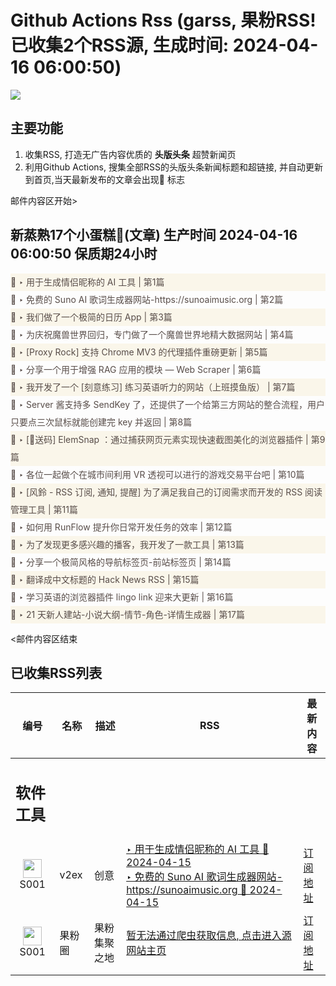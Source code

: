 # Github Actions Rss (garss, 果粉RSS! 已收集2个RSS源, 生成时间: 2024-04-16 06:00:50)

![](https://cdn.jsdelivr.net/gh/xinkeji/garss/_media/ga-rss.png)



## 主要功能
1. 收集RSS, 打造无广告内容优质的 **头版头条** 超赞新闻页
2. 利用Github Actions, 搜集全部RSS的头版头条新闻标题和超链接, 并自动更新到首页,当天最新发布的文章会出现🌈 标志

邮件内容区开始>
<h2>新蒸熟17个小蛋糕🍰(文章) 生产时间 2024-04-16 06:00:50 保质期24小时</h2>

<div style='line-height:3;background-color:#FAF6EA;' ><a href='https://www.v2ex.com/t/1032780#reply0' style="line-height:2;text-decoration:none;display:block;color:#584D49;">🌈 ‣ 用于生成情侣昵称的 AI 工具 | 第1篇</a></div><div style='line-height:3;' ><a href='https://www.v2ex.com/t/1032739#reply2' style="line-height:2;text-decoration:none;display:block;color:#584D49;">🌈 ‣ 免费的 Suno AI 歌词生成器网站-https://sunoaimusic.org | 第2篇</a></div><div style='line-height:3;background-color:#FAF6EA;' ><a href='https://www.v2ex.com/t/1032766#reply0' style="line-height:2;text-decoration:none;display:block;color:#584D49;">🌈 ‣ 我们做了一个极简的日历 App | 第3篇</a></div><div style='line-height:3;' ><a href='https://www.v2ex.com/t/1032776#reply0' style="line-height:2;text-decoration:none;display:block;color:#584D49;">🌈 ‣ 为庆祝魔兽世界回归，专门做了一个魔兽世界地精大数据网站 | 第4篇</a></div><div style='line-height:3;background-color:#FAF6EA;' ><a href='https://www.v2ex.com/t/1032532#reply12' style="line-height:2;text-decoration:none;display:block;color:#584D49;">🌈 ‣ [Proxy Rock] 支持 Chrome MV3 的代理插件重磅更新 | 第5篇</a></div><div style='line-height:3;' ><a href='https://www.v2ex.com/t/1032706#reply8' style="line-height:2;text-decoration:none;display:block;color:#584D49;">🌈 ‣ 分享一个用于增强 RAG 应用的模块 — Web Scraper | 第6篇</a></div><div style='line-height:3;background-color:#FAF6EA;' ><a href='https://www.v2ex.com/t/1032567#reply10' style="line-height:2;text-decoration:none;display:block;color:#584D49;">🌈 ‣ 我开发了一个 [刻意练习] 练习英语听力的网站（上班摸鱼版） | 第7篇</a></div><div style='line-height:3;' ><a href='https://www.v2ex.com/t/1032585#reply7' style="line-height:2;text-decoration:none;display:block;color:#584D49;">🌈 ‣ Server 酱支持多 SendKey 了，还提供了一个给第三方网站的整合流程，用户只要点三次鼠标就能创建完 key 并返回 | 第8篇</a></div><div style='line-height:3;background-color:#FAF6EA;' ><a href='https://www.v2ex.com/t/1032636#reply4' style="line-height:2;text-decoration:none;display:block;color:#584D49;">🌈 ‣ [🎁送码] ElemSnap ：通过捕获网页元素实现快速截图美化的浏览器插件 | 第9篇</a></div><div style='line-height:3;' ><a href='https://www.v2ex.com/t/1032575#reply5' style="line-height:2;text-decoration:none;display:block;color:#584D49;">🌈 ‣ 各位一起做个在城市间利用 VR 透视可以进行的游戏交易平台吧 | 第10篇</a></div><div style='line-height:3;background-color:#FAF6EA;' ><a href='https://www.v2ex.com/t/1032523#reply3' style="line-height:2;text-decoration:none;display:block;color:#584D49;">🌈 ‣ [风鈴 - RSS 订阅, 通知, 提醒] 为了满足我自己的订阅需求而开发的 RSS 阅读管理工具 | 第11篇</a></div><div style='line-height:3;' ><a href='https://www.v2ex.com/t/1032569#reply0' style="line-height:2;text-decoration:none;display:block;color:#584D49;">🌈 ‣ 如何用 RunFlow 提升你日常开发任务的效率 | 第12篇</a></div><div style='line-height:3;background-color:#FAF6EA;' ><a href='https://www.v2ex.com/t/1032538#reply0' style="line-height:2;text-decoration:none;display:block;color:#584D49;">🌈 ‣ 为了发现更多感兴趣的播客，我开发了一款工具 | 第13篇</a></div><div style='line-height:3;' ><a href='https://www.v2ex.com/t/1032534#reply0' style="line-height:2;text-decoration:none;display:block;color:#584D49;">🌈 ‣ 分享一个极简风格的导航标签页-前站标签页 | 第14篇</a></div><div style='line-height:3;background-color:#FAF6EA;' ><a href='https://www.v2ex.com/t/1032512#reply0' style="line-height:2;text-decoration:none;display:block;color:#584D49;">🌈 ‣ 翻译成中文标题的 Hack News RSS | 第15篇</a></div><div style='line-height:3;' ><a href='https://www.v2ex.com/t/1032488#reply0' style="line-height:2;text-decoration:none;display:block;color:#584D49;">🌈 ‣ 学习英语的浏览器插件 lingo link 迎来大更新 | 第16篇</a></div><div style='line-height:3;background-color:#FAF6EA;' ><a href='https://www.v2ex.com/t/1032537#reply2' style="line-height:2;text-decoration:none;display:block;color:#584D49;">🌈 ‣ 21 天新人建站-小说大纲-情节-角色-详情生成器 | 第17篇</a></div>

<邮件内容区结束

## 已收集RSS列表

| 编号 | 名称 | 描述 | RSS | 最新内容 |
| --- | --- | --- | --- | --- |
| <h2 id="软件工具">软件工具</h2> |  |   |  |  |
| <div id="S001" style="text-align: center;"><img src="https://cdn.jsdelivr.net/gh/zhaoolee/garss/_media/favicon/S001.png" width="30px" style="width:30px;height: auto;"/><br><span>S001</span></div> | v2ex | 创意 | [‣ 用于生成情侣昵称的 AI 工具 🌈 2024-04-15](https://www.v2ex.com/t/1032780#reply0)<br/>[‣ 免费的 Suno AI 歌词生成器网站-https://sunoaimusic.org 🌈 2024-04-15](https://www.v2ex.com/t/1032739#reply2) | [订阅地址](https://www.v2ex.com/feed/tab/creative.xml) |
| <div id="S001" style="text-align: center;"><img src="https://cdn.jsdelivr.net/gh/zhaoolee/garss/_media/favicon/S001.png" width="30px" style="width:30px;height: auto;"/><br><span>S001</span></div> | 果粉圈 | 果粉集聚之地 | [暂无法通过爬虫获取信息, 点击进入源网站主页](https://g0f.cn) | [订阅地址](https://g0f.cn/rss.xml) |



